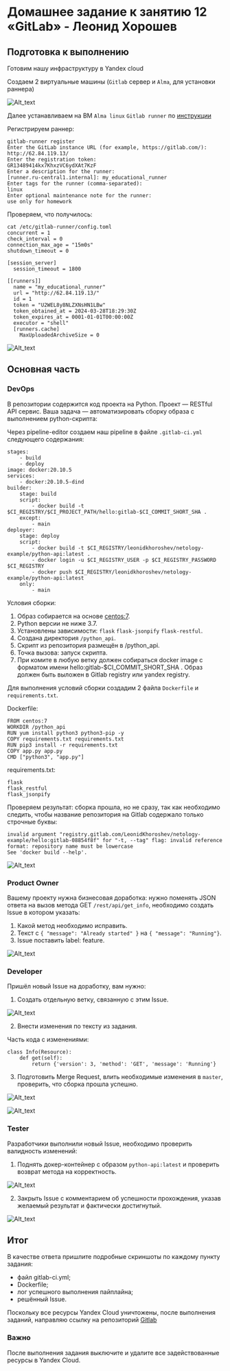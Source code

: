 # Домашнее задание к занятию 12 «GitLab» - Леонид Хорошев

## Подготовка к выполнению

Готовим нашу инфраструктуру в Yandex cloud 

Создаем 2 виртуальные машины (`Gitlab` сервер и `Alma`, для установки раннера)

![Alt_text](https://github.com/LeonidKhoroshev/mnt-homeworks/blob/MNT-video/09-ci-06-gitlab/screenshots/git1.png)

Далее устанавливаем на ВМ `Alma linux` `Gitlab runner` по [инструкции](https://docs.gitlab.com/runner/install/linux-repository.html)

Регистрируем раннер:

```
gitlab-runner register
Enter the GitLab instance URL (for example, https://gitlab.com/):
http://62.84.119.13/
Enter the registration token:
GR13489414kx7KhxzVC6ydXAt7KzF
Enter a description for the runner:
[runner.ru-central1.internal]: my_educational_runner
Enter tags for the runner (comma-separated):
linux
Enter optional maintenance note for the runner:
use only for homework
```

Проверяем, что получилось:

```
cat /etc/gitlab-runner/config.toml
concurrent = 1
check_interval = 0
connection_max_age = "15m0s"
shutdown_timeout = 0

[session_server]
  session_timeout = 1800

[[runners]]
  name = "my_educational_runner"
  url = "http://62.84.119.13/"
  id = 1
  token = "U2WEL8y8NLZXNsHN1LBw"
  token_obtained_at = 2024-03-28T18:29:30Z
  token_expires_at = 0001-01-01T00:00:00Z
  executor = "shell"
  [runners.cache]
    MaxUploadedArchiveSize = 0
```

![Alt_text](https://github.com/LeonidKhoroshev/mnt-homeworks/blob/MNT-video/09-ci-06-gitlab/screenshots/git2.png)

## Основная часть

### DevOps

В репозитории содержится код проекта на Python. Проект — RESTful API сервис. Ваша задача — автоматизировать сборку образа с выполнением python-скрипта:

Через pipeline-editor создаем наш pipeline в файле `.gitlab-ci.yml` следующего содержания:

```
stages:
    - build
    - deploy
image: docker:20.10.5
services:
    - docker:20.10.5-dind
builder:
    stage: build
    script:
        - docker build -t $CI_REGISTRY/$CI_PROJECT_PATH/hello:gitlab-$CI_COMMIT_SHORT_SHA .
    except:
        - main
deployer:
    stage: deploy
    script:
        - docker build -t $CI_REGISTRY/leonidkhoroshev/netology-example/python-api:latest .
        - docker login -u $CI_REGISTRY_USER -p $CI_REGISTRY_PASSWORD $CI_REGISTRY
        - docker push $CI_REGISTRY/leonidkhoroshev/netology-example/python-api:latest
    only:
        - main
```

Условия сборки:

1. Образ собирается на основе [centos:7](https://hub.docker.com/_/centos?tab=tags&page=1&ordering=last_updated).
2. Python версии не ниже 3.7.
3. Установлены зависимости: `flask` `flask-jsonpify` `flask-restful`.
4. Создана директория `/python_api`.
5. Скрипт из репозитория размещён в /python_api.
6. Точка вызова: запуск скрипта.
7. При комите в любую ветку должен собираться docker image с форматом имени hello:gitlab-$CI_COMMIT_SHORT_SHA . Образ должен быть выложен в Gitlab registry или yandex registry.

Для выполнения условий сборки создадим 2 файла `Dockerfile` и `requirements.txt`.

Dockerfile:
```
FROM centos:7
WORKDIR /python_api
RUN yum install python3 python3-pip -y
COPY requirements.txt requirements.txt
RUN pip3 install -r requirements.txt
COPY app.py app.py
CMD ["python3", "app.py"]
```

requirements.txt:
```
flask
flask_restful
flask_jsonpify
```

Проверяем результат: сборка прошла, но не сразу, так как необходимо следить, чтобы название репозитория на Gitlab содержало только строчные буквы:
```
invalid argument "registry.gitlab.com/LeonidKhoroshev/netology-example/hello:gitlab-08854f8f" for "-t, --tag" flag: invalid reference format: repository name must be lowercase
See 'docker build --help'.
```

![Alt_text](https://github.com/LeonidKhoroshev/mnt-homeworks/blob/MNT-video/09-ci-06-gitlab/screenshots/git3.png)

### Product Owner

Вашему проекту нужна бизнесовая доработка: нужно поменять JSON ответа на вызов метода GET `/rest/api/get_info`, необходимо создать Issue в котором указать:

1. Какой метод необходимо исправить.
2. Текст с `{ "message": "Already started" }` на `{ "message": "Running"}`.
3. Issue поставить label: feature.

![Alt_text](https://github.com/LeonidKhoroshev/mnt-homeworks/blob/MNT-video/09-ci-06-gitlab/screenshots/git6.png)


### Developer

Пришёл новый Issue на доработку, вам нужно:

1. Создать отдельную ветку, связанную с этим Issue.

![Alt_text](https://github.com/LeonidKhoroshev/mnt-homeworks/blob/MNT-video/09-ci-06-gitlab/screenshots/git8.png)

2. Внести изменения по тексту из задания.

Часть кода с изменениями:
```
class Info(Resource):
    def get(self):
        return {'version': 3, 'method': 'GET', 'message': 'Running'}
```

3. Подготовить Merge Request, влить необходимые изменения в `master`, проверить, что сборка прошла успешно.

![Alt_text](https://github.com/LeonidKhoroshev/mnt-homeworks/blob/MNT-video/09-ci-06-gitlab/screenshots/git9.png)

![Alt_text](https://github.com/LeonidKhoroshev/mnt-homeworks/blob/MNT-video/09-ci-06-gitlab/screenshots/git10.png)


### Tester

Разработчики выполнили новый Issue, необходимо проверить валидность изменений:

1. Поднять докер-контейнер с образом `python-api:latest` и проверить возврат метода на корректность.

![Alt_text](https://github.com/LeonidKhoroshev/mnt-homeworks/blob/MNT-video/09-ci-06-gitlab/screenshots/git12.png)

2. Закрыть Issue с комментарием об успешности прохождения, указав желаемый результат и фактически достигнутый.

![Alt_text](https://github.com/LeonidKhoroshev/mnt-homeworks/blob/MNT-video/09-ci-06-gitlab/screenshots/git11.png)

## Итог

В качестве ответа пришлите подробные скриншоты по каждому пункту задания:

- файл gitlab-ci.yml;
- Dockerfile; 
- лог успешного выполнения пайплайна;
- решённый Issue.

Поскольку все ресурсы Yandex Cloud уничтожены, после выполнения заданий, направляю ссылку на репозиторий [Gitlab](https://gitlab.com/leonidkhoroshev/netology-example)



### Важно 
После выполнения задания выключите и удалите все задействованные ресурсы в Yandex Cloud.

